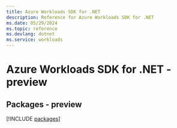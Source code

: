 ```yaml
---
title: Azure Workloads SDK for .NET
description: Reference for Azure Workloads SDK for .NET
ms.date: 05/29/2024
ms.topic: reference
ms.devlang: dotnet
ms.service: workloads
---
```

# Azure Workloads SDK for .NET - preview
## Packages - preview
[!INCLUDE [packages](workloads-index.md)]